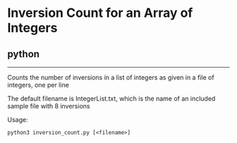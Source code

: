 # Inversion Count for an Array of Integers
## python

---

Counts the number of inversions in a list of integers as given in a file of integers, one per line

The default filename is IntegerList.txt, which is the name of an included sample file with 8 inversions

Usage: 
```
python3 inversion_count.py [<filename>]
```